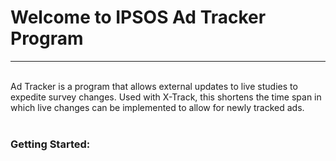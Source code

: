 ﻿<html>
<head></head>
<body>
<h1>Welcome to IPSOS Ad Tracker Program</h1>
<hr width=100%/>
<br/>
Ad Tracker is a program that allows external updates to live studies to expedite survey changes. Used with X-Track, this shortens the time span in which live changes can be implemented to allow for newly tracked ads.
<br/>
<br/>
<h3>Getting Started:</h3>
</body>
</html>